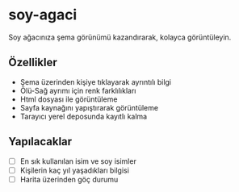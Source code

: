 # soy-agaci
Soy ağacınıza şema görünümü kazandırarak, kolayca görüntüleyin.



## Özellikler
- Şema üzerinden kişiye tıklayarak ayrıntılı bilgi 
- Ölü-Sağ ayrımı için renk farklılıkları
- Html dosyası ile görüntüleme
- Sayfa kaynağını yapıştırarak görüntüleme
- Tarayıcı yerel deposunda kayıtlı kalma



## Yapılacaklar
- [ ] En sık kullanılan isim ve soy isimler
- [ ] Kişilerin kaç yıl yaşadıkları bilgisi
- [ ] Harita üzerinden göç durumu

